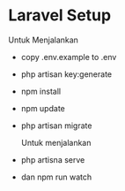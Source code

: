 # Laravel Setup
Untuk Menjalankan 
- copy .env.example to .env
- php artisan key:generate
- npm install
- npm update
- php artisan migrate
  
  Untuk menjalankan
- php artisna serve
- dan npm run watch